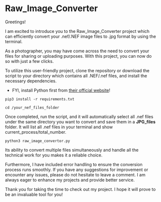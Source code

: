 # Raw_Image_Converter
Greetings! 

I am excited to introduce you to the Raw_Image_Converter project which can efficiently convert your .nef/.NEF image files to .jpg format by using the terminal.  

As a photographer, you may have come across the need to convert your files for sharing or uploading purposes. With this project, you can now do so with just a few clicks.

To utilize this user-friendly project, clone the repository or download the script to your directory which contains all .NEF/.nef files, and install the necessary dependencies. 

* FYI, install Python first from [their official website](https://www.python.org/downloads/)!

```
pip3 install -r requirements.txt    
```
```
cd /your_nef_files_folder
```

Once completed, run the script, and it will automatically select all .nef files under the same directory you want to convert and save them in a **JPG_files** folder. It will list all .nef files in your terminal and show current_process/total_number.

```
python3 raw_image_convertor.py
```

Its ability to convert multiple files simultaneously and handle all the technical work for you makes it a reliable choice.

Furthermore, I have included error handling to ensure the conversion process runs smoothly. If you have any suggestions for improvement or encounter any issues, please do not hesitate to leave a comment. I am always eager to enhance my projects and provide better service.

Thank you for taking the time to check out my project. I hope it will prove to be an invaluable tool for you!
